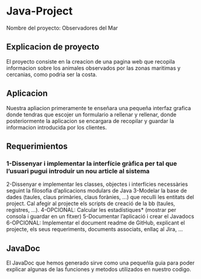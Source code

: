 # Java-Project
Nombre del proyecto: Observadores del Mar

## Explicacion de proyecto
El proyecto consiste en la creacion de una pagina web que recopila informacion sobre los animales observados por las zonas maritimas y cercanias, como podria ser la costa.

## Aplicacion
Nuestra apliacion primeramente te enseñara una pequeña interfaz grafica donde tendras que escojer un formulario a rellenar y rellenar, donde posteriormente la aplicacion se encargara de recopilar y guardar la informacion introducida por los clientes.

## Requerimientos
### 1-Dissenyar i implementar la interfície gràfica per tal que l’usuari pugui introduir un nou article al sistema
2-Dissenyar e implementar les classes, objectes i interfícies necessàries seguint la filosofia d’aplicacions modulars de Java
3-Modelar la base de dades (taules, claus primàries, claus forànies, ...) que reculli les entitats del project. Cal afegir al projecte els scripts de creació de la bb (taules, registres, …).
4-OPCIONAL: Calcular les estadístiques* (mostrar per consola i guardar en un fitxer)
5-Documentar l’aplicació i crear el Javadocs
6-OPCIONAL: Implementar el document readme de GitHub, explicant el projecte, els seus requeriments, documents associats, enllaç al Jira, …

## JavaDoc
El JavaDoc que hemos generado sirve como una pequeñla guia para poder explicar algunas de las funciones y metodos utilizados en nuestro codigo.
